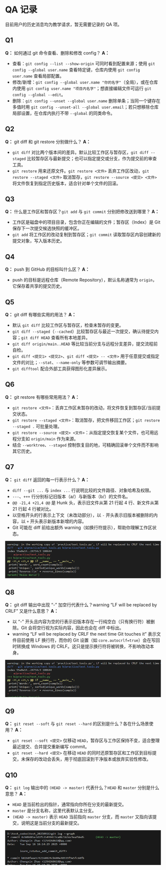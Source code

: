 ﻿# QA 记录

目前用户的历史消息均为教学请求，暂无需要记录的 QA 项。

## Q1
**Q：** 如何通过 git 命令查看、删除和修改 config？
**A：**
- 查看：`git config --list --show-origin` 可同时看到配置来源；使用 `git config --global user.name` 查看特定键，仓库内使用 `git config user.name` 查看局部配置。
- 修改/新增：`git config --global user.name "你的名字"`（全局），或在仓库内使用 `git config user.name "项目内名字"`；想直接编辑文件可运行 `git config --global --edit`。
- 删除：`git config --unset --global user.name` 删除单条；当同一个键存在多值时用 `git config --unset-all --global user.email`；若只想移除仓库局部设置，在仓库内执行不带 `--global` 的同类命令。

## Q2
**Q：** git diff 和 git restore 分别做什么？
**A：**
- `git diff` 对比两个版本间的差异。默认比较工作区与暂存区，`git diff --staged` 比较暂存区与最新提交；也可以指定提交或分支，作为提交前的审查工具。
- `git restore` 用来还原文件。`git restore <文件>` 丢弃工作区改动，`git restore --staged <文件>` 取消暂存，`git restore --source <提交> <文件>` 将文件恢复到指定历史版本，适合针对单个文件的回滚。

## Q3
**Q：** 什么是工作区和暂存区？`git add` 与 `git commit` 分别把修改送到哪里？
**A：**
- 工作区是磁盘中的项目目录，包含你正在编辑的文件；暂存区（Index）是 Git 保存下一次提交候选快照的缓冲区。
- `git add` 将工作区的改动复制到暂存区；`git commit` 读取暂存区内容创建新的提交对象，写入版本历史。

## Q4
**Q：** push 到 GitHub 的目标叫什么区？
**A：**
- push 的目标是远程仓库（Remote Repository），默认名称通常为 `origin`，它保存着共享的提交历史。

## Q5
**Q：** git diff 有哪些实用的用法？
**A：**
- 默认 `git diff` 比较工作区与暂存区，检查未暂存的变更。
- `git diff --staged`（`--cached`）比较暂存区与最近一次提交，确认待提交内容；`git diff HEAD` 查看所有本地差异。
- `git diff origin/main..HEAD` 等比较当前分支与远程分支差异，提交流程前自检。
- `git diff <提交1> <提交2>`、`git diff <提交> -- <文件>` 用于任意提交或指定文件的对比；`--stat`、`--name-only` 等参数可调节输出摘要。
- `git difftool` 配合外部工具获得图形化差异展示。

## Q6
**Q：** git restore 有哪些常用用法？
**A：**
- `git restore <文件>`：丢弃工作区未暂存的改动，将文件恢复到暂存区/当前提交状态。
- `git restore --staged <文件>`：取消暂存，把文件移回工作区；`git restore --staged .` 可批量处理。
- `git restore --source <提交> <文件>`：从指定提交恢复某个文件，也可用远程分支如 `origin/main` 作为来源。
- 结合 `--worktree`、`--staged` 控制恢复目的地，可精确回滚单个文件而不影响其它历史。

## Q7
**Q：** `git diff` 返回的每一行表示什么？
**A：**
- `diff --git ...` 与 `index ...` 行说明比较的文件路径、对象哈希及权限。
- `---`、`+++` 行分别标记旧版本（a/）与新版本（b/）的文件名。
- `@@ -21,4 +21,4 @@` 是 Hunk 头，表示旧文件从第 21 行起 4 行、新文件从第 21 行起 4 行被对比。
- 以空格开头的行表示上下文（未改动部分），以 `-` 开头表示旧版本被删除的内容，以 `+` 开头表示新版本新增的内容。
- Git 可能在 diff 前给出额外 warning（如换行符提示），帮助你理解工作区状态。

![git diff 示例](images/git-diff-example.png)

## Q8
**Q：** git diff 输出中出现 “-” 加空行代表什么？warning “LF will be replaced by CRLF” 又是什么意思？
**A：**
- 以 “-” 开头且内容为空的行表示旧版本存在一行纯空白（只有换行符）被删除。Git 会将空行视为实际内容，因此也会在 diff 中标出。
- warning “LF will be replaced by CRLF the next time Git touches it” 表示文件目前使用 LF 换行符，而你的 Git 设置（如 `core.autocrlf=true`）会在写回时转换成 Windows 的 CRLF。这只是提示换行符将被转换，不影响改动本身。

![git diff warning](images/git-diff-warning.png)

## Q9
**Q：** `git reset --soft` 与 `git reset --hard` 的区别是什么？各在什么场景使用？
**A：**
- `git reset --soft <提交>` 仅移动 `HEAD`，暂存区与工作区保持不变，适合整理最近提交、合并提交重新编写 commit。
- `git reset --hard <提交>` 在移动 `HEAD` 的同时还原暂存区和工作区到目标提交，未保存的改动会丢失，用于彻底回滚到干净版本或放弃实验性修改。

## Q10
**Q：** `git log` 输出中的 `(HEAD -> master)` 代表什么？`HEAD` 和 `master` 分别是什么意思？
**A：**
- `HEAD` 是当前检出的指针，通常指向你所在分支的最新提交。
- `master` 是分支名称，这里代表默认主分支。
- `(HEAD -> master)` 表示 `HEAD` 当前指向 `master` 分支，而 `master` 又指向该提交，说明这是当前分支的最新提交。

![git log head](images/git-log-head.png)
